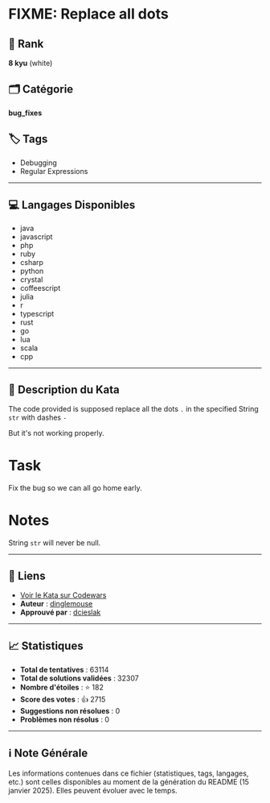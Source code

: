 # FIXME: Replace all dots

## 🏅 Rank
**8 kyu** (white)

## 🗂️ Catégorie
**bug_fixes**

## 🏷️ Tags
- Debugging
- Regular Expressions

---

## 💻 Langages Disponibles
- java
- javascript
- php
- ruby
- csharp
- python
- crystal
- coffeescript
- julia
- r
- typescript
- rust
- go
- lua
- scala
- cpp

---

## 📜 Description du Kata

The code provided is supposed replace all the dots `.` in the specified String `str` with dashes `-`

But it's not working properly.

# Task

Fix the bug so we can all go home early.

# Notes

String `str` will never be null.

---

## 🔗 Liens
- [Voir le Kata sur Codewars](https://www.codewars.com/kata/596c6eb85b0f515834000049)
- **Auteur** : [dinglemouse](https://www.codewars.com/users/dinglemouse)
- **Approuvé par** : [dcieslak](https://www.codewars.com/users/dcieslak)

---

## 📈 Statistiques
- **Total de tentatives** : 63114
- **Total de solutions validées** : 32307
- **Nombre d'étoiles** : ⭐ 182
- **Score des votes** : 👍 2715
- **Suggestions non résolues** : 0
- **Problèmes non résolus** : 0

---

## ℹ️ Note Générale
Les informations contenues dans ce fichier (statistiques, tags, langages, etc.) sont celles disponibles au moment de la génération du README (15 janvier 2025). Elles peuvent évoluer avec le temps.
